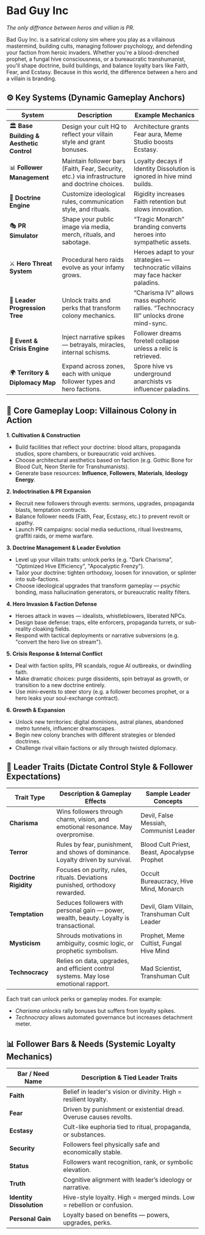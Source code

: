 # Bad Guy Inc

*The only diffrance between heros and villian is PR.*

Bad Guy Inc. is a satirical colony sim where you play as a villainous mastermind, building cults, managing follower psychology, and defending your faction from heroic invaders. Whether you're a blood-drenched prophet, a fungal hive consciousness, or a bureaucratic transhumanist, you'll shape doctrine, build buildings, and balance loyalty bars like Faith, Fear, and Ecstasy. Because in this world, the difference between a hero and a villain is branding.

## ⚙️ Key Systems (Dynamic Gameplay Anchors)

| System | Description | Example Mechanics |
|--------|-------------|-------------------|
| 🏛️ **Base Building & Aesthetic Control** | Design your cult HQ to reflect your villain style and grant bonuses. | Architecture grants Fear aura, Meme Studio boosts Ecstasy. |
| 📊 **Follower Management** | Maintain follower bars (Faith, Fear, Security, etc.) via infrastructure and doctrine choices. | Loyalty decays if Identity Dissolution is ignored in hive mind builds. |
| 🧬 **Doctrine Engine** | Customize ideological rules, communication style, and rituals. | Rigidity increases Faith retention but slows innovation. |
| 🎭 **PR Simulator** | Shape your public image via media, merch, rituals, and sabotage. | “Tragic Monarch” branding converts heroes into sympathetic assets. |
| ⚔️ **Hero Threat System** | Procedural hero raids evolve as your infamy grows. | Heroes adapt to your strategies — technocratic villains may face hacker paladins. |
| 🧠 **Leader Progression Tree** | Unlock traits and perks that transform colony mechanics. | “Charisma IV” allows mass euphoric rallies. “Technocracy III” unlocks drone mind-sync. |
| 🔀 **Event & Crisis Engine** | Inject narrative spikes — betrayals, miracles, internal schisms. | Follower dreams foretell collapse unless a relic is retrieved. |
| 🌍 **Territory & Diplomacy Map** | Expand across zones, each with unique follower types and hero factions. | Spore hive vs underground anarchists vs influencer paladins. |

## 🔁 Core Gameplay Loop: Villainous Colony in Action

**1. Cultivation & Construction**  
- Build facilities that reflect your doctrine: blood altars, propaganda studios, spore chambers, or bureaucratic void archives.  
- Choose architectural aesthetics based on faction (e.g. Gothic Bone for Blood Cult, Neon Sterile for Transhumanists).  
- Generate base resources: **Influence**, **Followers**, **Materials**, **Ideology Energy**.

**2. Indoctrination & PR Expansion**  
- Recruit new followers through events: sermons, upgrades, propaganda blasts, temptation contracts.  
- Balance follower needs (Faith, Fear, Ecstasy, etc.) to prevent revolt or apathy.  
- Launch PR campaigns: social media seductions, ritual livestreams, graffiti raids, or meme warfare.

**3. Doctrine Management & Leader Evolution**  
- Level up your villain traits: unlock perks (e.g. "Dark Charisma", "Optimized Hive Efficiency", "Apocalyptic Frenzy").  
- Tailor your doctrine: tighten orthodoxy, loosen for innovation, or splinter into sub-factions.  
- Choose ideological upgrades that transform gameplay — psychic bonding, mass hallucination generators, or bureaucratic reality filters.

**4. Hero Invasion & Faction Defense**  
- Heroes attack in waves — idealists, whistleblowers, liberated NPCs.  
- Design base defense: traps, elite enforcers, propaganda turrets, or sub-reality cloaking fields.  
- Respond with tactical deployments or narrative subversions (e.g. "convert the hero live on stream").

**5. Crisis Response & Internal Conflict**  
- Deal with faction splits, PR scandals, rogue AI outbreaks, or dwindling faith.  
- Make dramatic choices: purge dissidents, spin betrayal as growth, or transition to a new doctrine entirely.  
- Use mini-events to steer story (e.g. a follower becomes prophet, or a hero leaks your soul-exchange contract).

**6. Growth & Expansion**  
- Unlock new territories: digital dominions, astral planes, abandoned metro tunnels, influencer dreamscapes.  
- Begin new colony branches with different strategies or blended doctrines.  
- Challenge rival villain factions or ally through twisted diplomacy.

## 🧠 Leader Traits (Dictate Control Style & Follower Expectations)

| Trait Type             | Description & Gameplay Effects                                                                 | Sample Leader Concepts                    |
|------------------------|-----------------------------------------------------------------------------------------------|--------------------------------------------|
| **Charisma**           | Wins followers through charm, vision, and emotional resonance. May overpromise.               | Devil, False Messiah, Communist Leader     |
| **Terror**             | Rules by fear, punishment, and shows of dominance. Loyalty driven by survival.                | Blood Cult Priest, Beast, Apocalypse Prophet |
| **Doctrine Rigidity**  | Focuses on purity, rules, rituals. Deviations punished, orthodoxy rewarded.                   | Occult Bureaucracy, Hive Mind, Monarch     |
| **Temptation**         | Seduces followers with personal gain — power, wealth, beauty. Loyalty is transactional.       | Devil, Glam Villain, Transhuman Cult Leader |
| **Mysticism**          | Shrouds motivations in ambiguity, cosmic logic, or prophetic symbolism.                       | Prophet, Meme Cultist, Fungal Hive Mind     |
| **Technocracy**        | Relies on data, upgrades, and efficient control systems. May lose emotional rapport.          | Mad Scientist, Transhuman Cult             |

Each trait can unlock perks or gameplay modes. For example:
- *Charisma* unlocks rally bonuses but suffers from loyalty spikes.
- *Technocracy* allows automated governance but increases detachment meter.


## 📊 Follower Bars & Needs (Systemic Loyalty Mechanics)

| Bar / Need Name          | Description & Tied Leader Traits                                          |
|--------------------------|----------------------------------------------------------------------------|
| **Faith**                | Belief in leader's vision or divinity. High = resilient loyalty.          |
| **Fear**                 | Driven by punishment or existential dread. Overuse causes revolts.        |
| **Ecstasy**              | Cult-like euphoria tied to ritual, propaganda, or substances.             |
| **Security**             | Followers feel physically safe and economically stable.                   |
| **Status**               | Followers want recognition, rank, or symbolic elevation.                  |
| **Truth**                | Cognitive alignment with leader’s ideology or narrative.                  |
| **Identity Dissolution** | Hive-style loyalty. High = merged minds. Low = rebellion or confusion.    |
| **Personal Gain**        | Loyalty based on benefits — powers, upgrades, perks.                      |
